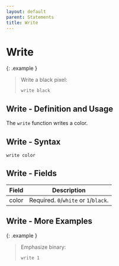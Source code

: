 ```yaml
---
layout: default
parent: Statements
title: Write
---
```


# Write

{: .example }
> Write a black pixel:
>
> ```btml
> write black
> ```

## Write - Definition and Usage

The `write` function writes a color.

## Write - Syntax

```ebnf
write color
```

## Write - Fields

Field | Description
-- | --
color | Required. `0`/`white` or `1`/`black`.

## Write - More Examples

{: .example }
> Emphasize binary:
>
> ```btml
> write 1
> ```
